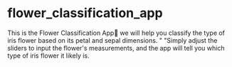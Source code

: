 # flower_classification_app
This is the Flower Classification App🌷 we will help you classify the type of iris flower based on its petal and sepal dimensions. "          "Simply adjust the sliders to input the flower's measurements, and the app will tell you which type of iris flower it likely is.
